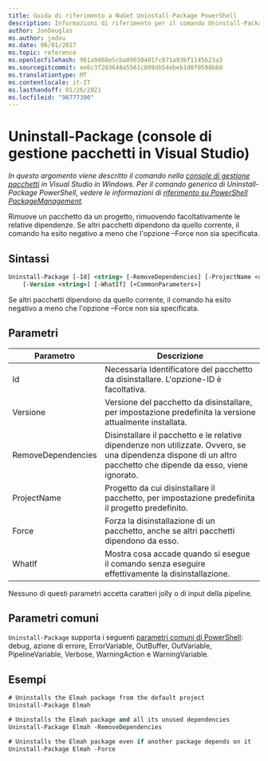 ```yaml
---
title: Guida di riferimento a NuGet Uninstall-Package PowerShell
description: Informazioni di riferimento per il comando Uninstall-Package PowerShell nella console di gestione pacchetti NuGet in Visual Studio.
author: JonDouglas
ms.author: jodou
ms.date: 06/01/2017
ms.topic: reference
ms.openlocfilehash: 961a9d68e5cba09030401fc871a93bf1145b23a3
ms.sourcegitcommit: ee6c3f203648a5561c809db54ebeb1d0f0598b68
ms.translationtype: MT
ms.contentlocale: it-IT
ms.lasthandoff: 01/26/2021
ms.locfileid: "98777390"
---
```

# <a name="uninstall-package-package-manager-console-in-visual-studio"></a>Uninstall-Package (console di gestione pacchetti in Visual Studio)

*In questo argomento viene descritto il comando nella [console di gestione pacchetti](../../consume-packages/install-use-packages-powershell.md) in Visual Studio in Windows. Per il comando generico di Uninstall-Package PowerShell, vedere le informazioni di [riferimento su PowerShell PackageManagement](/powershell/module/packagemanagement/?view=powershell-6).*

Rimuove un pacchetto da un progetto, rimuovendo facoltativamente le relative dipendenze. Se altri pacchetti dipendono da quello corrente, il comando ha esito negativo a meno che l'opzione –Force non sia specificata.

## <a name="syntax"></a>Sintassi

```ps
Uninstall-Package [-Id] <string> [-RemoveDependencies] [-ProjectName <string>] [-Force]
    [-Version <string>] [-WhatIf] [<CommonParameters>]
```

Se altri pacchetti dipendono da quello corrente, il comando ha esito negativo a meno che l'opzione –Force non sia specificata.

## <a name="parameters"></a>Parametri

| Parametro | Descrizione |
| --- | --- |
| Id | Necessaria Identificatore del pacchetto da disinstallare. L'opzione-ID è facoltativa. |
| Versione | Versione del pacchetto da disinstallare, per impostazione predefinita la versione attualmente installata. |
| RemoveDependencies | Disinstallare il pacchetto e le relative dipendenze non utilizzate. Ovvero, se una dipendenza dispone di un altro pacchetto che dipende da esso, viene ignorato. |
| ProjectName | Progetto da cui disinstallare il pacchetto, per impostazione predefinita il progetto predefinito. |
| Force | Forza la disinstallazione di un pacchetto, anche se altri pacchetti dipendono da esso. |
| WhatIf | Mostra cosa accade quando si esegue il comando senza eseguire effettivamente la disinstallazione. |

Nessuno di questi parametri accetta caratteri jolly o di input della pipeline.

## <a name="common-parameters"></a>Parametri comuni

`Uninstall-Package` supporta i seguenti [parametri comuni di PowerShell](/powershell/module/microsoft.powershell.core/about/about_commonparameters): debug, azione di errore, ErrorVariable, OutBuffer, OutVariable, PipelineVariable, Verbose, WarningAction e WarningVariable.

## <a name="examples"></a>Esempi

```ps
# Uninstalls the Elmah package from the default project
Uninstall-Package Elmah

# Uninstalls the Elmah package and all its unused dependencies
Uninstall-Package Elmah -RemoveDependencies 

# Uninstalls the Elmah package even if another package depends on it
Uninstall-Package Elmah -Force
```
